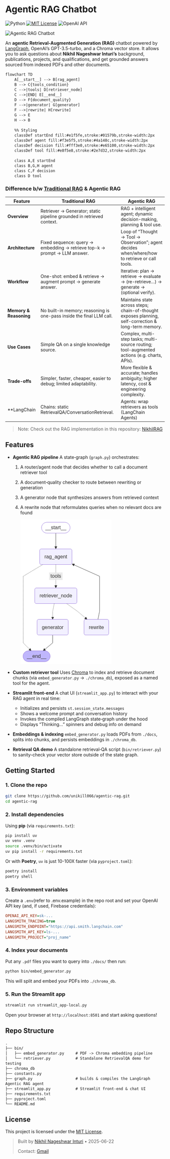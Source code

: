 # Agentic RAG Chatbot
![Python](https://img.shields.io/badge/python-3.13%2B-blue?logo=python)
[![MIT License](https://img.shields.io/badge/License-MIT-green.svg)](LICENSE)
![OpenAI API](https://img.shields.io/badge/Powered_by-OpenAI_API-orange)

![Agentic RAG Chatbot](misc/AgenticRAGChatbot.gif)

An **agentic Retrieval-Augmented Generation (RAG)** chatbot powered by [LangGraph](https://github.com/unikill066/langgraph), OpenAI’s GPT-3.5-turbo, and a Chroma vector store. It allows you to ask questions about **Nikhil Nageshwar Inturi’s** background, publications, projects, and qualifications, and get grounded answers sourced from indexed PDFs and other documents.

```mermaid
flowchart TD
    A[__start__] --> B[rag_agent]
    B --> C{tools_condition}
    C -->|tools| D[retriever_node]
    C -->|END| E[__end__]
    D --> F{document_quality}
    F -->|generator| G[generator]
    F -->|rewrite| H[rewrite]
    G --> E
    H --> B
    
    %% Styling
    classDef startEnd fill:#e1f5fe,stroke:#01579b,stroke-width:2px
    classDef agent fill:#f3e5f5,stroke:#4a148c,stroke-width:2px
    classDef decision fill:#fff3e0,stroke:#e65100,stroke-width:2px
    classDef tool fill:#e8f5e8,stroke:#2e7d32,stroke-width:2px
    
    class A,E startEnd
    class B,G,H agent
    class C,F decision
    class D tool
```

### Difference b/w [Traditional RAG](https://nikhilrag-ntbaxj9puvp37yaqvkqsiu.streamlit.app/) & Agentic RAG
| Feature                            | Traditional RAG                                                                                   | Agentic RAG                                                                                           |
|------------------------------------|---------------------------------------------------------------------------------------------------|-------------------------------------------------------------------------------------------------------|
| **Overview**                       | Retriever → Generator; static pipeline grounded in retrieved context.                              | RAG + intelligent agent; dynamic decision-making, planning & tool use.                                |
| **Architecture**                   | Fixed sequence: query → embedding → retrieve top-k → prompt → LLM answer.                         | Loop of “Thought → Tool → Observation”; agent decides when/where/how to retrieve or call tools.       |
| **Workflow**                       | One-shot: embed & retrieve → augment prompt → generate answer.                                     | Iterative: plan → retrieve → evaluate → (re-retrieve…) → generate → (optional verify).                |
| **Memory & Reasoning**             | No built-in memory; reasoning is one-pass inside the final LLM call.                              | Maintains state across steps; chain-of-thought exposes planning, self-correction & long-term memory.  |
| **Use Cases**                      | Simple QA on a single knowledge source.                                                           | Complex, multi-step tasks; multi-source routing; tool-augmented actions (e.g. charts, APIs).         |
| **Trade-offs**                     | Simpler, faster, cheaper, easier to debug; limited adaptability.                                  | More flexible & accurate; handles ambiguity; higher latency, cost & engineering complexity.          |
| **LangChain       | Chains: static RetrievalQA/ConversationRetrieval.                                                 | Agents: wrap retrievers as tools (LangChain Agents)      |

> Note: Check out the RAG implementation in this repository: [NikhilRAG](https://github.com/unikill066/NikhilRAG)

## Features

* **Agentic RAG pipeline**
  A state‐graph (`graph.py`) orchestrates:

  1. A router/agent node that decides whether to call a document retriever tool
  2. A document‐quality checker to route between rewriting or generation
  3. A generator node that synthesizes answers from retrieved context
  4. A rewrite node that reformulates queries when no relevant docs are found

      ![Graph Overview](misc/graph.png)

* **Custom retriever tool**
  Uses [Chroma](https://github.com/langchain-community/langchain-community) to index and retrieve document chunks (via `embed_generator.py` → `./chroma_db`), exposed as a named tool for the agent.

* **Streamlit front-end**
  A chat UI (`streamlit_app.py`) to interact with your RAG agent in real time:

  * Initializes and persists `st.session_state.messages`
  * Shows a welcome prompt and conversation history
  * Invokes the compiled LangGraph state‐graph under the hood
  * Displays “Thinking…” spinners and debug info on demand

* **Embeddings & indexing**
  `embed_generator.py` loads PDFs from `./docs`, splits into chunks, and persists embeddings in `./chroma_db`.

* **Retrieval QA demo**
  A standalone retrieval‐QA script (`bin/retriever.py`) to sanity-check your vector store outside of the state graph.

## Getting Started

### 1. Clone the repo

```bash
git clone https://github.com/unikill066/agentic-rag.git
cd agentic-rag
```

### 2. Install dependencies

Using **pip** (via `requirements.txt`):

```bash
pip install uv
uv venv .venv
source .venv/bin/activate
uv pip install -r requirements.txt
```

Or with **Poetry**, `uv` is just 10-100X faster (via `pyproject.toml`):

```bash
poetry install
poetry shell
```

### 3. Environment variables

Create a `.env`(refer to .env.example) in the repo root and set your OpenAI API key (and, if used, Firebase credentials):

```ini
OPENAI_API_KEY=sk-...
LANGSMITH_TRACING=true
LANGSMITH_ENDPOINT="https://api.smith.langchain.com"
LANGSMITH_API_KEY=ls-...
LANGSMITH_PROJECT="proj_name"
```

### 4. Index your documents

Put any `.pdf` files you want to query into `./docs/` then run:

```bash
python bin/embed_generator.py
```

This will split and embed your PDFs into `./chroma_db`.

### 5. Run the Streamlit app

```bash
streamlit run streamlit_app-local.py
```

Open your browser at `http://localhost:8501` and start asking questions!

## Repo Structure

```
.
├── bin/
│   ├── embed_generator.py     # PDF -> Chroma embedding pipeline
│   └── retriever.py           # Standalone RetrievalQA demo for testing
├── chroma_db
├── constants.py
├── graph.py                   # builds & compiles the LangGraph Agentic RAG agent
├── streamlit_app.py           # Streamlit front‐end & chat UI
├── requirements.txt
├── pyproject.toml
└── README.md
```

## License

This project is licensed under the [MIT License](LICENSE).

> Built by [Nikhil Nageshwar Inturi](https://github.com/unikill066) • 2025-06-22
>
> Contact: [ Gmail ](mailto:inturinikhilnageshwar@gmail.com)
